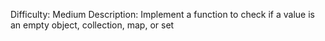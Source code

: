 Difficulty: Medium
Description: Implement a function to check if a value is an empty object, collection, map, or set
